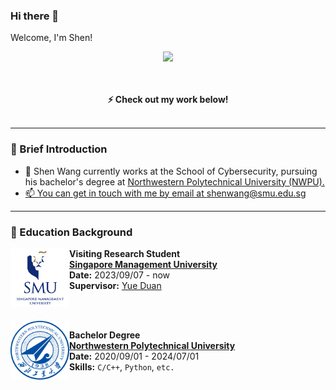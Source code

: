 ### Hi there 👋
<p> Welcome, I'm Shen!<p>



<p align="center">
  <img height="200px" src="https://github-readme-stats.vercel.app/api?username=null1024-ws&show_icons=true&theme=radical" />
</p>

<p align="center">
  <br><br>
  <strong>⚡ Check out my work below! </strong>
  <br><br>
</p>

---

### 🌱 Brief Introduction
- 🏫 Shen Wang currently works at the School of Cybersecurity, pursuing his bachelor's degree at <a href="https://www.nwpu.edu.cn/">Northwestern Polytechnical University (NWPU).
- 📫 You can get in touch with me by email at [shenwang@smu.edu.sg](mailto:shenwang@smu.edu.sg)

---
### 📖 Education Background

<img align="left" height="94px" width="94px" src="./pic/smu.png"/>

**Visiting Research Student** \
[**Singapore Management University**](https://www.smu.edu.sg/)  
**Date:** 2023/09/07 - now     
**Supervisor:** [Yue Duan](https://yueduan.github.io/)\
<br/>

<br>
<img align="left" height="94px" width="94px" src="./pic/nwpu.png"/>

**Bachelor Degree** \
[**Northwestern Polytechnical University**](https://www.nwpu.edu.cn/) \
**Date:** 2020/09/01 - 2024/07/01 \
**Skills:** `C/C++`, `Python`, `etc.`\
<br/>





<!--
**Hckrinston/Hckrinston** is a ✨ _special_ ✨ repository because its `README.md` (this file) appears on your GitHub profile.

Here are some ideas to get you started:

- 🔭 I’m currently working on ...
- 🌱 I’m currently learning ...
- 👯 I’m looking to collaborate on ...
- 🤔 I’m looking for help with ...
- 💬 Ask me about ...
- 📫 How to reach me: ...
- 😄 Pronouns: ...
- ⚡ Fun fact: ...
-->
